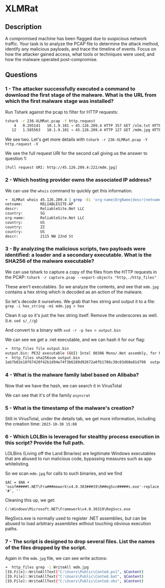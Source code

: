 # XLMRat

## Description

A compromised machine has been flagged due to suspicious network traffic. Your task is to analyze the PCAP file to determine the attack method, identify any malicious payloads, and trace the timeline of events. Focus on how the attacker gained access, what tools or techniques were used, and how the malware operated post-compromise.

## Questions

### 1 - The attacker successfully executed a command to download the first stage of the malware. What is the URL from which the first malware stage was installed?

Run Tshark against the pcap to filter for HTTP requests:

```bash
tshark -r 236-XLMRat.pcap -Y http.request
    4   0.295141   10.1.9.101 → 45.126.209.4 HTTP 357 GET /xlm.txt HTTP/1.1
   12   1.585563   10.1.9.101 → 45.126.209.4 HTTP 127 GET /mdm.jpg HTTP/1.1
```

We see two. Let's get more details with `tshark -r 236-XLMRat.pcap -Y http.request -V`

We see the full request URI for the second call giving us the answer to question 1:

`[Full request URI: http://45.126.209.4:222/mdm.jpg]`


### 2 - Which hosting provider owns the associated IP address?

We can use the `whois` command to quickly get this information.

```bash
➜  XLMRat whois 45.126.209.4 | grep -Ei 'org-name|OrgName|descr|netname|country'
netname:        RELIABLESITE-AP
descr:          ReliableSite.Net LLC
country:        SG
org-name:       ReliableSite.Net LLC
country:        US
country:        ZZ
country:        US
descr:          2115 NW 22nd St
```

### 3 - By analyzing the malicious scripts, two payloads were identified: a loader and a secondary executable. What is the SHA256 of the malware executable?

We can use tshark to capture a copy of the files from the HTTP requests in the PCAP: `tshark -r capture.pcap --export-objects "http,./http_files"`

These aren't executables. So we analyze the contents, and see that `mdm.jpg` contains a hex string which is decoded as an action of the malware.

So let's decode it ourselves. We grab that hex string and output it to a file: `grep -i hex_string -m1 mdm.jpg > hex`

Clean it up so it's just the hex string itself. Remove the underscores as well. (i.e. `sed s/_//g`)

And convert to a binary with `xxd -r -p hex > output.bin`

We can see we get a .net executable, and we can hash it for our flag:

```bash
➜  http_files file output.bin
output.bin: PE32 executable (GUI) Intel 80386 Mono/.Net assembly, for MS Windows, 3 sections
➜  http_files sha256sum output.bin
1eb7b02e18f67420f42b1d94e74f3b6289d92672a0fb1786c30c03d68e81d798  output.bin
```

### 4 - What is the malware family label based on Alibaba?

Now that we have the hash, we can search it in VirusTotal

We can see that it's of the family `asyncrat`

### 5 - What is the timestamp of the malware's creation?

Still in VirusTotal, under the details tab, we get more information, including the creation time: `2023-10-30 15:08`

### 6 - Which LOLBin is leveraged for stealthy process execution in this script? Provide the full path.

LOLBins (Living off the Land Binaries) are legitimate Windows executables that are abused to run malicious code, bypassing measures such as app whitelisting.

So we scan `mdm.jpg` for calls to such binaries, and we find

```
$AC = $NA + 'osof#####t.NET\Fra###mework\v4.0.303###19\R##egSvc#####s.exe'-replace  '#', ''
```

Cleaning this up, we get:

```
C:\Windows\Microsoft.NET\Framework\v4.0.30319\RegSvcs.exe
```

RegSvcs.exe is normally used to register .NET assemblies, but can be abused to load arbitrary assemblies without touching obvious execution paths.


### 7 - The script is designed to drop several files. List the names of the files dropped by the script.

Again in the `mdm.jpg` file, we can see write actions:

```bash
➜  http_files grep -i WriteAll mdm.jpg
[IO.File]::WriteAllText("C:\Users\Public\Conted.ps1", $Content)
[IO.File]::WriteAllText("C:\Users\Public\Conted.bat", $Content)
[IO.File]::WriteAllText("C:\Users\Public\Conted.vbs", $Content)
```
